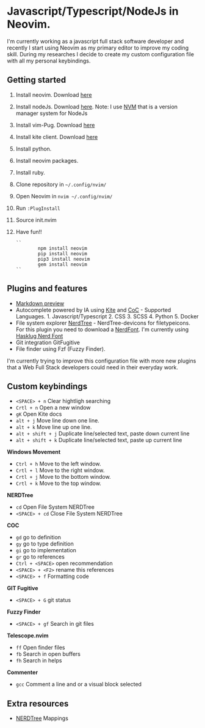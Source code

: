 # Javascript/Typescript/NodeJs in Neovim.

I'm currently working as a javascript full stack software developer and recently I start using Neovim as my primary
editor to improve my coding skill. During my researches I decide to create my custom configuration file with all my
personal keybindings. 

## Getting started

1. Install neovim. Download [here](https://github.com/neovim/neovim/wiki/Installing-Neovim)
2. Install nodeJs. Download [here](https://nodejs.org/es/download/). Note: I use [NVM](https://github.com/nvm-sh/nvm)
that is a version manager system for NodeJs
2. Install vim-Pug. Download [here](https://github.com/junegunn/vim-plug#installation)
3. Install kite client. Download [here](https://www.kite.com/)
4. Install python.
5. Install neovim packages.
6. Install ruby.
8. Clone repository in ``~/.config/nvim/``
9. Open Neovim in ``nvim ~/.config/nvim/``
10. Run `:PlugInstall`
11. Source init.nvim
12. Have fun!!

        ``
                npm install neovim
                pip install neovim
                pip3 install neovim
                gem install neovim
        ``

## Plugins and features 

- [Markdown preview](https://github.com/iamcco/markdown-preview.nvim)
- Autocomplete powered by IA using [Kite](https://www.kite.com/) and [CoC](https://github.com/neoclide/coc.nvim)
        - Supported Languages.
                1. Javascript/Typescript
                2. CSS
                3. SCSS
                4. Python
                5. Docker
- File system explorer [NerdTree](https://github.com/preservim/nerdtree)
        - NerdTree-devicons for filetypeicons. For this plugin you need to download a
        [NerdFont](https://www.nerdfonts.com/font-downloads). I'm currently using
        [Hasklug Nerd Font](https://github.com/ryanoasis/nerd-fonts/releases/download/v2.1.0/FantasqueSansMono.zip)
- Git integration GitFugitive
- File finder using Fzf (Fuzzy Finder).


I'm currently trying to improve this configuration file with more new plugins that a Web Full Stack developers could
need in their everyday work.

## Custom keybindings

- `<SPACE> + n` Clear hightligh searching
- `Crtl + n` Open a new window
- `gK` Open Kite docs
- `alt + j` Move line down one line.
- `alt + k` Move line up one line.
- `alt + shift + j` Duplicate line/selected text, paste down current line
- `alt + shift + k` Duplicate line/selected text, paste up current line

**Windows Movement**

- `Ctrl + h` Move to the left window.
- `Crtl + l` Move to the right window.
- `Crtl + j` Move to the bottom window.
- `Crtl + k` Move to the top window.

**NERDTree**

- `cd` Open File System NERDTree
- `<SPACE> + cd` Close File System NERDTree

**COC**

- `gd` go to definition
- `gy` go to type definition
- `gi` go to implementation
- `gr` go to references
- `Ctrl + <SPACE>` open recommendation
- `<SPACE> + <F2>` rename this references
- `<SPACE> + f` Formatting code

**GIT Fugitive**
- `<SPACE> + G` git status

**Fuzzy Finder**
- `<SPACE> + gf` Search in git files

**Telescope.nvim**
- `ff` Open finder files
- `fb` Search in open buffers
- `fh` Search in helps

**Commenter**
- `gcc` Comment a line and or a visual block selected


## Extra resources

- [NERDTree](https://github.com/preservim/nerdtree/blob/master/doc/NERDTree.txt#L245) Mappings
